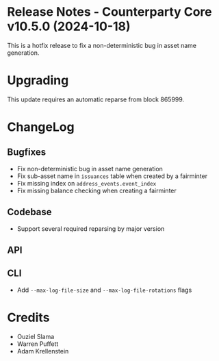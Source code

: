 # Release Notes - Counterparty Core v10.5.0 (2024-10-18)

This is a hotfix release to fix a non-deterministic bug in asset name generation.

# Upgrading

This update requires an automatic reparse from block 865999.

# ChangeLog

## Bugfixes

- Fix non-deterministic bug in asset name generation
- Fix sub-asset name in `issuances` table when created by a fairminter
- Fix missing index on `address_events.event_index`
- Fix missing balance checking when creating a fairminter

## Codebase

- Support several required reparsing by major version

## API

## CLI

- Add `--max-log-file-size` and `--max-log-file-rotations` flags


# Credits

* Ouziel Slama
* Warren Puffett
* Adam Krellenstein
